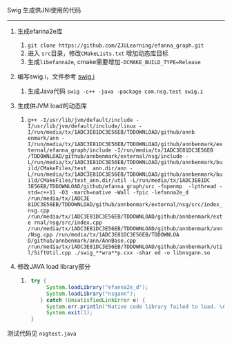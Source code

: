 Swig 生成供JNI使用的代码

------------



1. 生成efanna2e库
   1. `git clone https://github.com/ZJULearning/efanna_graph.git`
   2. 进入 `src`目录，修改`CMakeLists.txt` 增加动态库目标
   3. 生成`libefanna2e`, cmake需要增加`-DCMAKE_BUILD_TYPE=Release`
2. 编写swig.i，文件参考 [swig.i](nsg_ann/src/com/nsg/test/swig.i)
   1. 生成Java代码 `swig -c++ -java -package com.nsg.test swig.i`
3. 生成供JVM load的动态库
   1. `g++ -I/usr/lib/jvm/default/include -I/usr/lib/jvm/default/include/linux -I/run/media/tx/1ADC3E81DC3E56EB/TDDOWNLOAD/github/annb
      enmark/ann -I/run/media/tx/1ADC3E81DC3E56EB/TDDOWNLOAD/github/annbenmark/external/efanna_graph/include -I/run/media/tx/1ADC3E81DC3E56EB
      /TDDOWNLOAD/github/annbenmark/external/nsg/include -L/run/media/tx/1ADC3E81DC3E56EB/TDDOWNLOAD/github/annbenmark/build/CMakeFiles/test_
      ann.dir/ann -L/run/media/tx/1ADC3E81DC3E56EB/TDDOWNLOAD/github/annbenmark/build/CMakeFiles/test_ann.dir/util -L/run/media/tx/1ADC3E81DC
      3E56EB/TDDOWNLOAD/github/efanna_graph/src -fopenmp  -lpthread -std=c++11 -O3 -march=native -Wall -fpic -lefanna2e_d /run/media/tx/1ADC3E
      81DC3E56EB/TDDOWNLOAD/github/annbenmark/external/nsg/src/index_nsg.cpp /run/media/tx/1ADC3E81DC3E56EB/TDDOWNLOAD/github/annbenmark/exte
      rnal/nsg/src/index.cpp /run/media/tx/1ADC3E81DC3E56EB/TDDOWNLOAD/github/annbenmark/ann/Nsg.cpp /run/media/tx/1ADC3E81DC3E56EB/TDDOWNLOA
      D/github/annbenmark/ann/AnnBase.cpp /run/media/tx/1ADC3E81DC3E56EB/TDDOWNLOAD/github/annbenmark/util/SiftUtil.cpp ./swig_**wra**p.cxx -shar
      ed -o libnsgann.so`

4. 修改JAVA load library部分

   1. ```java
       try {
            System.loadLibrary("efanna2e_d");
            System.loadLibrary("nsgann");
          } catch (UnsatisfiedLinkError e) {
            System.err.println("Native code library failed to load. \n" + e);
            System.exit(1);
       }
      ```

测试代码见 `nsgtest.java`
